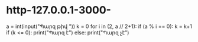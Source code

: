 # http-127.0.0.1-3000-


a = int(input("Պարզ թիվ "))
k = 0
for i in (2, a // 2+1):
    if (a % i == 0):
        k = k+1
if (k <= 0):
    print("Պարզ է")
else:
    print("Պարզ չէ")
